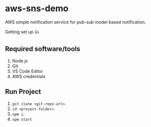 # aws-sns-demo
AWS simple notification service for pub-sub model based notification.

Getting set up :+1:
## Required software/tools
1. Node.js
2. Git
3. VS Code Editor
4. AWS credentials

## Run Project
1. `git clone <git-repo-url>`.
2. `cd <project-folder>`.
3. `npm i`.
4. `npm start`

